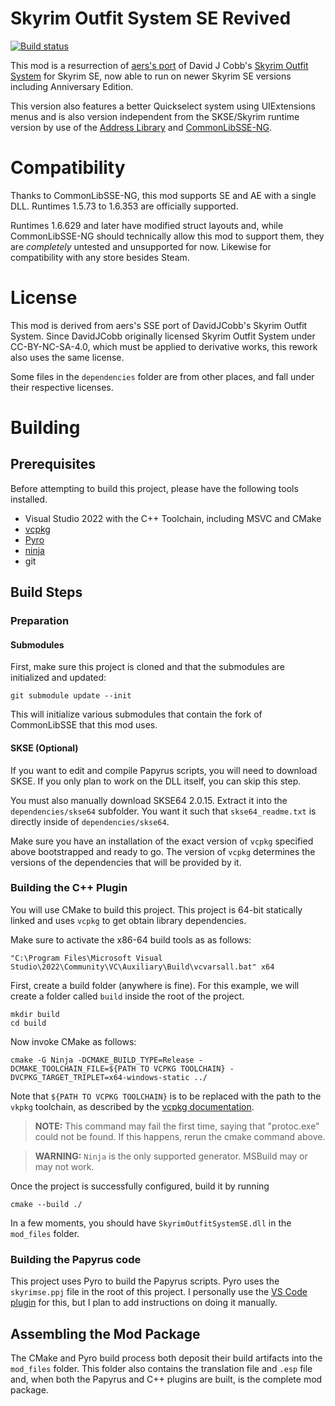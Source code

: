 # Skyrim Outfit System SE Revived

[![Build status](https://ci.appveyor.com/api/projects/status/oxovhnk16gfn9ef3/branch/master?svg=true)](https://ci.appveyor.com/project/thekineticeffect/skyrimoutfitsystemse-mpt1j/branch/master)

This mod is a resurrection of [aers's port](https://github.com/aers/SkyrimOutfitSystemSE) of David J Cobb's [Skyrim Outfit System](https://github.com/DavidJCobb/skyrim-outfit-system) for Skyrim SE, now able to run on newer Skyrim SE versions including Anniversary Edition.

This version also features a better Quickselect system using UIExtensions menus and is also version independent from the SKSE/Skyrim runtime version by use of the [Address Library](https://www.nexusmods.com/skyrimspecialedition/mods/32444) and [CommonLibSSE-NG](https://github.com/CharmedBaryon/CommonLibSSE-NG).

# Compatibility

Thanks to CommonLibSSE-NG, this mod supports SE and AE with a single DLL. Runtimes 1.5.73 to 1.6.353 are officially supported.

Runtimes 1.6.629 and later have modified struct layouts and, while CommonLibSSE-NG should technically allow this mod to support them, they are *completely* untested and unsupported for now. Likewise for compatibility with any store besides Steam.

# License

This mod is derived from aers's SSE port of DavidJCobb's Skyrim Outfit System. Since DavidJCobb originally licensed Skyrim Outfit System under 
CC-BY-NC-SA-4.0, which must be applied to derivative works, this rework also uses the same license.

Some files in the `dependencies` folder are from other places, and fall under their respective licenses.

# Building

## Prerequisites

Before attempting to build this project, please have the following tools installed.

 * Visual Studio 2022 with the C++ Toolchain, including MSVC and CMake
 * [vcpkg](https://github.com/microsoft/vcpkg)
 * [Pyro](https://wiki.fireundubh.com/pyro)
 * [ninja](https://ninja-build.org/)
 * git

## Build Steps

### Preparation

#### Submodules

First, make sure this project is cloned and that the submodules are initialized and updated:

    git submodule update --init

This will initialize various submodules that contain the fork of CommonLibSSE that this mod uses.

#### SKSE (Optional)

If you want to edit and compile Papyrus scripts, you will need to download SKSE. If you only plan to work on the DLL itself, you can skip this step.

You must also manually download SKSE64 2.0.15. Extract it into the `dependencies/skse64` subfolder. You want it such that `skse64_readme.txt` is directly inside of `dependencies/skse64`.

Make sure you have an installation of the exact version of `vcpkg` specified above bootstrapped and ready to go. The version of `vcpkg` determines the versions of the dependencies that will be provided by it.

### Building the C++ Plugin

You will use CMake to build this project. This project is 64-bit statically linked and uses `vcpkg` to get obtain library dependencies. 

Make sure to activate the x86-64 build tools as as follows:

    "C:\Program Files\Microsoft Visual Studio\2022\Community\VC\Auxiliary\Build\vcvarsall.bat" x64

First, create a build folder (anywhere is fine). For this example, we will create a folder called `build` inside the root of the project.

    mkdir build
    cd build

Now invoke CMake as follows:

    cmake -G Ninja -DCMAKE_BUILD_TYPE=Release -DCMAKE_TOOLCHAIN_FILE=${PATH TO VCPKG TOOLCHAIN} -DVCPKG_TARGET_TRIPLET=x64-windows-static ../

Note that `${PATH TO VCPKG TOOLCHAIN}` is to be replaced with the path to the `vkpkg` toolchain, as described by the [vcpkg documentation](https://vcpkg.io/en/getting-started.html).

> **NOTE:** This command may fail the first time, saying that "protoc.exe" could not be found. If this happens, rerun the cmake command above.

> **WARNING:** `Ninja` is the only supported generator. MSBuild may or may not work.

Once the project is successfully configured, build it by running

    cmake --build ./

In a few moments, you should have `SkyrimOutfitSystemSE.dll` in the `mod_files` folder.

### Building the Papyrus code

This project uses Pyro to build the Papyrus scripts. Pyro uses the `skyrimse.ppj` file in the root of this project. I personally use the [VS Code plugin](https://marketplace.visualstudio.com/items?itemName=joelday.papyrus-lang-vscode) for this, but I plan to add instructions on doing it manually.

## Assembling the Mod Package

The CMake and Pyro build process both deposit their build artifacts into the `mod_files` folder. This folder also contains the translation file and `.esp` file and, when both the Papyrus and C++ plugins are built, is the complete mod package.
